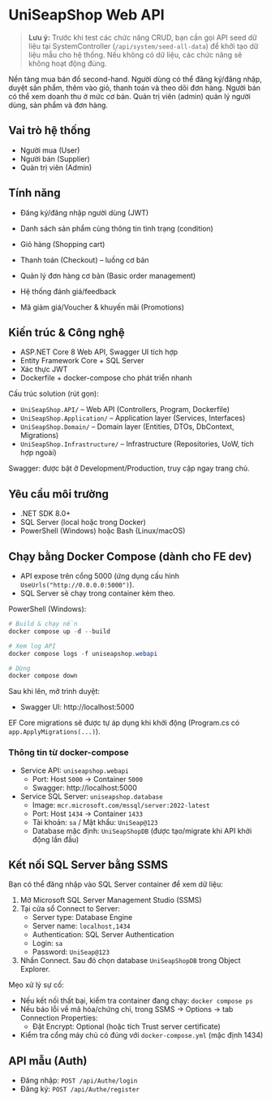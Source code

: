 # UniSeapShop Web API

> **Lưu ý:** Trước khi test các chức năng CRUD, bạn cần gọi API seed dữ liệu tại SystemController (`/api/system/seed-all-data`) để khởi tạo dữ liệu mẫu cho hệ thống. Nếu không có dữ liệu, các chức năng sẽ không hoạt động đúng.

Nền tảng mua bán đồ second-hand. Người dùng có thể đăng ký/đăng nhập, duyệt sản phẩm, thêm vào giỏ, thanh toán và theo dõi đơn hàng. Người bán có thể xem doanh thu ở mức cơ bản. Quản trị viên (admin) quản lý người dùng, sản phẩm và đơn hàng.

## Vai trò hệ thống
- Người mua (User)
- Người bán (Supplier)
- Quản trị viên (Admin)

## Tính năng

- Đăng ký/đăng nhập người dùng (JWT)
- Danh sách sản phẩm cùng thông tin tình trạng (condition)
- Giỏ hàng (Shopping cart)
- Thanh toán (Checkout) – luồng cơ bản
- Quản lý đơn hàng cơ bản (Basic order management)

- Hệ thống đánh giá/feedback
- Mã giảm giá/Voucher & khuyến mãi (Promotions)

## Kiến trúc & Công nghệ
- ASP.NET Core 8 Web API, Swagger UI tích hợp
- Entity Framework Core + SQL Server
- Xác thực JWT
- Dockerfile + docker-compose cho phát triển nhanh

Cấu trúc solution (rút gọn):
- `UniSeapShop.API/` – Web API (Controllers, Program, Dockerfile)
- `UniSeapShop.Application/` – Application layer (Services, Interfaces)
- `UniSeapShop.Domain/` – Domain layer (Entities, DTOs, DbContext, Migrations)
- `UniSeapShop.Infrastructure/` – Infrastructure (Repositories, UoW, tích hợp ngoài)

Swagger: được bật ở Development/Production, truy cập ngay trang chủ.

## Yêu cầu môi trường
- .NET SDK 8.0+
- SQL Server (local hoặc trong Docker)
- PowerShell (Windows) hoặc Bash (Linux/macOS)

## Chạy bằng Docker Compose (dành cho FE dev)
- API expose trên cổng 5000 (ứng dụng cấu hình `UseUrls("http://0.0.0.0:5000")`).
- SQL Server sẽ chạy trong container kèm theo.

PowerShell (Windows):

```powershell
# Build & chạy nền
docker compose up -d --build

# Xem log API
docker compose logs -f uniseapshop.webapi

# Dừng
docker compose down
```

Sau khi lên, mở trình duyệt:
- Swagger UI: http://localhost:5000

EF Core migrations sẽ được tự áp dụng khi khởi động (Program.cs có `app.ApplyMigrations(...)`).

### Thông tin từ docker-compose
- Service API: `uniseapshop.webapi`
	- Port: Host `5000` -> Container `5000`
	- Swagger: http://localhost:5000
- Service SQL Server: `uniseapshop.database`
	- Image: `mcr.microsoft.com/mssql/server:2022-latest`
	- Port: Host `1434` -> Container `1433`
	- Tài khoản: `sa` / Mật khẩu: `UniSeap@123`
	- Database mặc định: `UniSeapShopDB` (được tạo/migrate khi API khởi động lần đầu)

## Kết nối SQL Server bằng SSMS
Bạn có thể đăng nhập vào SQL Server container để xem dữ liệu:

1) Mở Microsoft SQL Server Management Studio (SSMS)
2) Tại cửa sổ Connect to Server:
	 - Server type: Database Engine
	 - Server name: `localhost,1434`
	 - Authentication: SQL Server Authentication
	 - Login: `sa`
	 - Password: `UniSeap@123`
3) Nhấn Connect. Sau đó chọn database `UniSeapShopDB` trong Object Explorer.

Mẹo xử lý sự cố:
- Nếu kết nối thất bại, kiểm tra container đang chạy: `docker compose ps`
- Nếu báo lỗi về mã hóa/chứng chỉ, trong SSMS -> Options -> tab Connection Properties:
	- Đặt Encrypt: Optional (hoặc tích Trust server certificate)
- Kiểm tra cổng máy chủ có đúng với `docker-compose.yml` (mặc định 1434)

## API mẫu (Auth)
- Đăng nhập: `POST /api/Authe/login`
- Đăng ký: `POST /api/Authe/register`
